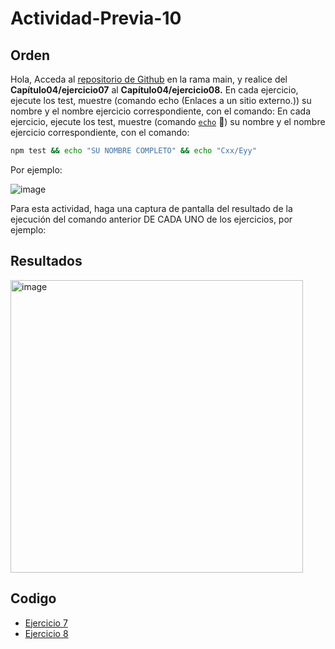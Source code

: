 # Actividad-Previa-10

## Orden
Hola,
Acceda al [repositorio de Github](https://github.com/DAWMFIEC/DAWM)
 en la rama main, y realice del **Capítulo04/ejercicio07** al **Capítulo04/ejercicio08.** 
En cada ejercicio, ejecute los test, muestre (comando echo (Enlaces a un sitio externo.)) su nombre y el nombre ejercicio correspondiente, con el comando: 
En cada ejercicio, ejecute los test, muestre (comando [`echo`](https://www.delftstack.com/es/howto/batch/echo-command-in-batch/#google_vignette) 🔗) su nombre y el nombre ejercicio correspondiente, con el comando: 
```bash
npm test && echo "SU NOMBRE COMPLETO" && echo "Cxx/Eyy"
```
Por ejemplo:

![image](https://github.com/user-attachments/assets/2ff34391-06da-4f34-beae-c7994a975f80)



Para esta actividad, haga una captura de pantalla del resultado de la ejecución del comando anterior DE CADA UNO de los ejercicios, por ejemplo:

## Resultados

<img width="468" alt="image" src="https://github.com/user-attachments/assets/38b2c4e7-d946-4c04-8ebc-f1d2e3659878">




## Codigo
-  [Ejercicio 7](https://github.com/Desarrollo-Aplicaciones-Web-y-Moviles/Actividad-Previa-10/tree/main/C04E07)
-  [Ejercicio 8](https://github.com/Desarrollo-Aplicaciones-Web-y-Moviles/Actividad-Previa-10/tree/main/C04E08)

